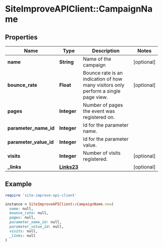 # SiteImproveAPIClient::CampaignName

## Properties

| Name | Type | Description | Notes |
| ---- | ---- | ----------- | ----- |
| **name** | **String** | Name of the campaign | [optional] |
| **bounce_rate** | **Float** | Bounce rate is an indication of how many visitors only perform a single page view. | [optional] |
| **pages** | **Integer** | Number of pages the event was registered on. |  |
| **parameter_name_id** | **Integer** | Id for the parameter name. |  |
| **parameter_value_id** | **Integer** | Id for the parameter value. |  |
| **visits** | **Integer** | Number of visits registered. | [optional] |
| **_links** | [**Links23**](Links23.md) |  | [optional] |

## Example

```ruby
require 'site-improve-api-client'

instance = SiteImproveAPIClient::CampaignName.new(
  name: null,
  bounce_rate: null,
  pages: null,
  parameter_name_id: null,
  parameter_value_id: null,
  visits: null,
  _links: null
)
```

